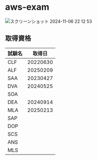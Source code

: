 # aws-exam

![スクリーンショット 2024-11-06 22 12 53](https://github.com/user-attachments/assets/30cbbf90-dcb8-4512-b44b-437fc86165e3)


## 取得資格

|試験名|取得日|
|--|--|
|CLF|20220630|
|ALF|20250209|
|SAA|20230427|
|DVA|20240525|
|SOA||
|DEA|20240914|
|MLA|20250213|
|SAP||
|DOP||
|SCS||
|ANS||
|MLS||
